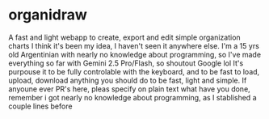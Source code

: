 # organidraw
A fast and light webapp to create, export and edit simple organization charts
I think it's been my idea, I haven't seen it anywhere else. I'm a 15 yrs old Argentinian with nearly no knowledge about programming, so I've made everything so far with Gemini 2.5 Pro/Flash, so shoutout Google lol
It's purpouse it to be fully controlable with the keyboard, and to be fast to load, upload, download anything you should do to be fast, light and simple.
If anyoune ever PR's here, pleas specify on plain text what have you done, remember i got nearly no knowledge about programming, as I stablished a couple lines before
